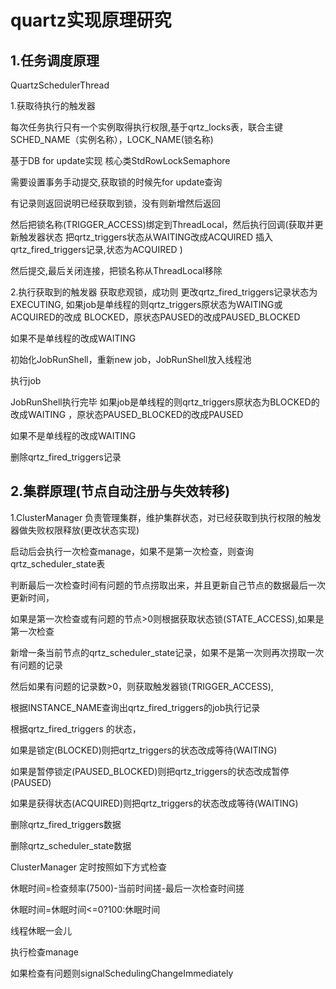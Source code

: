 # quartz实现原理研究



## 1.任务调度原理
QuartzSchedulerThread

1.获取待执行的触发器

每次任务执行只有一个实例取得执行权限,基于qrtz_locks表，联合主键SCHED_NAME（实例名称），LOCK_NAME(锁名称)

基于DB for update实现 核心类StdRowLockSemaphore

需要设置事务手动提交,获取锁的时候先for update查询

有记录则返回说明已经获取到锁，没有则新增然后返回

然后把锁名称(TRIGGER_ACCESS)绑定到ThreadLocal，然后执行回调(获取并更新触发器状态
把qrtz_triggers状态从WAITING改成ACQUIRED
插入qrtz_fired_triggers记录,状态为ACQUIRED
)

然后提交,最后关闭连接，把锁名称从ThreadLocal移除

2.执行获取到的触发器
获取悲观锁，成功则
更改qrtz_fired_triggers记录状态为EXECUTING,
如果job是单线程的则qrtz_triggers原状态为WAITING或ACQUIRED的改成 BLOCKED，原状态PAUSED的改成PAUSED_BLOCKED

如果不是单线程的改成WAITING

初始化JobRunShell，重新new job，JobRunShell放入线程池

执行job

JobRunShell执行完毕
如果job是单线程的则qrtz_triggers原状态为BLOCKED的改成WAITING ，原状态PAUSED_BLOCKED的改成PAUSED

如果不是单线程的改成WAITING

删除qrtz_fired_triggers记录


## 2.集群原理(节点自动注册与失效转移)
1.ClusterManager 负责管理集群，维护集群状态，对已经获取到执行权限的触发器做失败权限释放(更改状态实现)

启动后会执行一次检查manage，如果不是第一次检查，则查询qrtz_scheduler_state表

判断最后一次检查时间有问题的节点捞取出来，并且更新自己节点的数据最后一次更新时间，

如果是第一次检查或有问题的节点>0则根据获取状态锁(STATE_ACCESS),如果是第一次检查

新增一条当前节点的qrtz_scheduler_state记录，如果不是第一次则再次捞取一次有问题的记录

然后如果有问题的记录数>0，则获取触发器锁(TRIGGER_ACCESS),

根据INSTANCE_NAME查询出qrtz_fired_triggers的job执行记录

根据qrtz_fired_triggers 的状态，

如果是锁定(BLOCKED)则把qrtz_triggers的状态改成等待(WAITING)

如果是暂停锁定(PAUSED_BLOCKED)则把qrtz_triggers的状态改成暂停(PAUSED)

如果是获得状态(ACQUIRED)则把qrtz_triggers的状态改成等待(WAITING)

删除qrtz_fired_triggers数据

删除qrtz_scheduler_state数据

ClusterManager 定时按照如下方式检查

休眠时间=检查频率(7500)-当前时间搓-最后一次检查时间搓

休眠时间=休眠时间<=0?100:休眠时间

线程休眠一会儿

执行检查manage

如果检查有问题则signalSchedulingChangeImmediately


